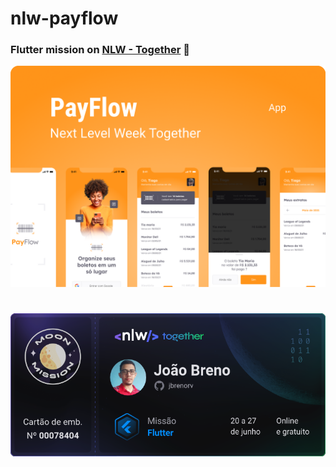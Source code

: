 # nlw-payflow

### Flutter mission on <a href="https://nextlevelweek.com/inscricao/6?utm_source=google&utm_medium=cpc&utm_term=srch&gclid=CjwKCAjwzruGBhBAEiwAUqMR8BRW8U4kQr5phrAde1MapErJZi8CPM-XiYqgyyAB9hLorDgGR1CblhoC-VUQAvD_BwE" target="_blank">NLW - Together</a> 🧡

<img src="/images/Capa.png" alt="Capa"/>

<h1></h1>
<h1 align="center">
    <img alt="Preview" src="images/ticket.png">
</h1>
